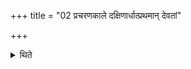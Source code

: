 +++
title = "02 प्रचरणकाले दक्षिणार्धात्प्रथमान् देवतां"

+++

<details><summary>थिते</summary>

2. At the time of making oblations he should take a portion from the southern (part of the bread) for the first deity, from the middle part (of the bread) for the second (deity) (and) from the northern (part) for the third (diety). 
</details>
